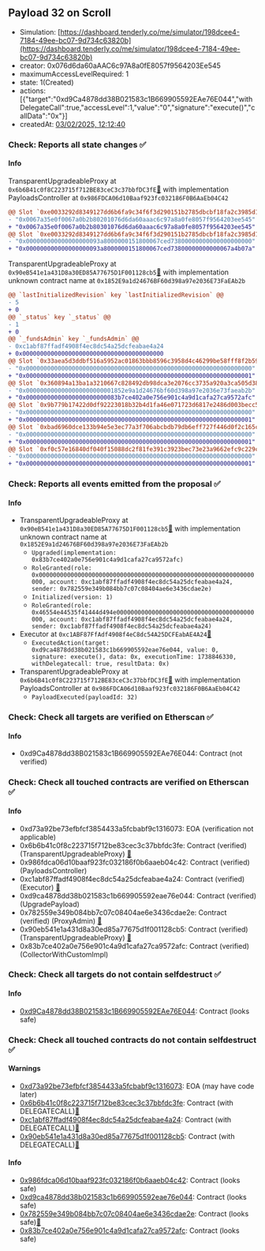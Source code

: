 ## Payload 32 on Scroll

- Simulation: [https://dashboard.tenderly.co/me/simulator/198dcee4-7184-49ee-bc07-9d734c63820b](https://dashboard.tenderly.co/me/simulator/198dcee4-7184-49ee-bc07-9d734c63820b)
- creator: 0x076d6da60aAAC6c97A8a0fE8057f9564203Ee545
- maximumAccessLevelRequired: 1
- state: 1(Created)
- actions: [{"target":"0xd9Ca4878dd38B021583c1B669905592EAe76E044","withDelegateCall":true,"accessLevel":1,"value":"0","signature":"execute()","callData":"0x"}]
- createdAt: [03/02/2025, 12:12:40](https://scrollscan.com/tx/0x944611aa4e6c2f83b3676d84a0791aab19ebbd72e36c6a3044102b3c8800c5e7)

### Check: Reports all state changes :white_check_mark:

#### Info


TransparentUpgradeableProxy at `0x6b6B41c0f8C223715f712BE83ceC3c37bbfDC3fE`[:ghost:](https://github.com/bgd-labs/aave-address-book "GovernanceV3Scroll.PAYLOADS_CONTROLLER") with implementation PayloadsController at `0x986FDCA06d10Baaf923fc032186F0B6AaEb04C42`
```diff
@@ Slot `0xe0033292d8349127dd6b6fa9c34f6f3d290151b2785dbcbf18fa2c3985d1f743` @@
- "0x0067a35e0f0067a0b2b80201076d6da60aaac6c97a8a0fe8057f9564203ee545"
+ "0x0067a35e0f0067a0b2b80301076d6da60aaac6c97a8a0fe8057f9564203ee545"
@@ Slot `0xe0033292d8349127dd6b6fa9c34f6f3d290151b2785dbcbf18fa2c3985d1f744` @@
- "0x000000000000000000093a8000000151800067ced73800000000000000000000"
+ "0x000000000000000000093a8000000151800067ced73800000000000067a4b07a"
```

TransparentUpgradeableProxy at `0x90eB541e1a431D8a30ED85A77675D1F001128cb5`[:ghost:](https://github.com/bgd-labs/aave-address-book "AaveV3Scroll.COLLECTOR") with implementation unknown contract name at `0x1852E9a1d24676BF60d398a97e2036E73FaEAb2b`
```diff
@@ `lastInitializedRevision` key `lastInitializedRevision` @@
- 5
+ 0
@@ `_status` key `_status` @@
- 1
+ 0
@@ `_fundsAdmin` key `_fundsAdmin` @@
- 0xc1abf87ffadf4908f4ec8dc54a25dcfeabae4a24
+ 0x0000000000000000000000000000000000000000
@@ Slot `0x33aea5d3ddbf516a5952ac01863bbb8596c3958d4c46299be58fff8f2b598a95` @@
- "0x0000000000000000000000000000000000000000000000000000000000000000"
+ "0x0000000000000000000000000000000000000000000000000000000000000001"
@@ Slot `0x360894a13ba1a3210667c828492db98dca3e2076cc3735a920a3ca505d382bbc` @@
- "0x0000000000000000000000001852e9a1d24676bf60d398a97e2036e73faeab2b"
+ "0x00000000000000000000000083b7ce402a0e756e901c4a9d1cafa27ca9572afc"
@@ Slot `0x9b779b17422d0df92223018b32b4d1fa46e071723d6817e2486d003becc55f00` @@
- "0x0000000000000000000000000000000000000000000000000000000000000000"
+ "0x0000000000000000000000000000000000000000000000000000000000000001"
@@ Slot `0xbad6960dce133b94e5e3ec77a3f706abcbdb79db6eff727f446d0f2c165c8f7f` @@
- "0x0000000000000000000000000000000000000000000000000000000000000000"
+ "0x0000000000000000000000000000000000000000000000000000000000000001"
@@ Slot `0xf0c57e16840df040f15088dc2f81fe391c3923bec73e23a9662efc9c229c6a00` @@
- "0x0000000000000000000000000000000000000000000000000000000000000000"
+ "0x0000000000000000000000000000000000000000000000000000000000000001"
```


### Check: Reports all events emitted from the proposal :white_check_mark:

#### Info

- TransparentUpgradeableProxy at `0x90eB541e1a431D8a30ED85A77675D1F001128cb5`[:ghost:](https://github.com/bgd-labs/aave-address-book "AaveV3Scroll.COLLECTOR") with implementation unknown contract name at `0x1852E9a1d24676BF60d398a97e2036E73FaEAb2b`
  - `Upgraded(implementation: 0x83b7ce402a0e756e901c4a9d1cafa27ca9572afc)`
  - `RoleGranted(role: 0x0000000000000000000000000000000000000000000000000000000000000000, account: 0xc1abf87ffadf4908f4ec8dc54a25dcfeabae4a24, sender: 0x782559e349b084bb7c07c08404ae6e3436cdae2e)`
  - `Initialized(version: 1)`
  - `RoleGranted(role: 0x46554e44535f41444d494e000000000000000000000000000000000000000000, account: 0xc1abf87ffadf4908f4ec8dc54a25dcfeabae4a24, sender: 0xc1abf87ffadf4908f4ec8dc54a25dcfeabae4a24)`
- Executor at `0xc1ABF87FfAdf4908f4eC8dc54A25DCFEabAE4A24`[:ghost:](https://github.com/bgd-labs/aave-address-book "AaveV3Scroll.ACL_ADMIN, GovernanceV3Scroll.EXECUTOR_LVL_1")
  - `ExecutedAction(target: 0xd9ca4878dd38b021583c1b669905592eae76e044, value: 0, signature: execute(), data: 0x, executionTime: 1738846330, withDelegatecall: true, resultData: 0x)`
- TransparentUpgradeableProxy at `0x6b6B41c0f8C223715f712BE83ceC3c37bbfDC3fE`[:ghost:](https://github.com/bgd-labs/aave-address-book "GovernanceV3Scroll.PAYLOADS_CONTROLLER") with implementation PayloadsController at `0x986FDCA06d10Baaf923fc032186F0B6AaEb04C42`
  - `PayloadExecuted(payloadId: 32)`

### Check: Check all targets are verified on Etherscan :white_check_mark:

#### Info

- 0xd9Ca4878dd38B021583c1B669905592EAe76E044: Contract (not verified) 

### Check: Check all touched contracts are verified on Etherscan :white_check_mark:

#### Info

- 0xd73a92be73efbfcf3854433a5fcbabf9c1316073: EOA (verification not applicable)
- 0x6b6b41c0f8c223715f712be83cec3c37bbfdc3fe: Contract (verified) (TransparentUpgradeableProxy) [:ghost:](https://github.com/bgd-labs/aave-address-book "GovernanceV3Scroll.PAYLOADS_CONTROLLER")
- 0x986fdca06d10baaf923fc032186f0b6aaeb04c42: Contract (verified) (PayloadsController) 
- 0xc1abf87ffadf4908f4ec8dc54a25dcfeabae4a24: Contract (verified) (Executor) [:ghost:](https://github.com/bgd-labs/aave-address-book "AaveV3Scroll.ACL_ADMIN, GovernanceV3Scroll.EXECUTOR_LVL_1")
- 0xd9ca4878dd38b021583c1b669905592eae76e044: Contract (verified) (UpgradePayload) 
- 0x782559e349b084bb7c07c08404ae6e3436cdae2e: Contract (verified) (ProxyAdmin) [:ghost:](https://github.com/bgd-labs/aave-address-book "MiscScroll.PROXY_ADMIN")
- 0x90eb541e1a431d8a30ed85a77675d1f001128cb5: Contract (verified) (TransparentUpgradeableProxy) [:ghost:](https://github.com/bgd-labs/aave-address-book "AaveV3Scroll.COLLECTOR")
- 0x83b7ce402a0e756e901c4a9d1cafa27ca9572afc: Contract (verified) (CollectorWithCustomImpl) 

### Check: Check all targets do not contain selfdestruct :white_check_mark:

#### Info

- [0xd9Ca4878dd38B021583c1B669905592EAe76E044](https://scrollscan.com/address/0xd9Ca4878dd38B021583c1B669905592EAe76E044): Contract (looks safe)

### Check: Check all touched contracts do not contain selfdestruct :white_check_mark:

#### Warnings

- [0xd73a92be73efbfcf3854433a5fcbabf9c1316073](https://scrollscan.com/address/0xd73a92be73efbfcf3854433a5fcbabf9c1316073): EOA (may have code later)
- [0x6b6b41c0f8c223715f712be83cec3c37bbfdc3fe](https://scrollscan.com/address/0x6b6b41c0f8c223715f712be83cec3c37bbfdc3fe): Contract (with DELEGATECALL)[:ghost:](https://github.com/bgd-labs/aave-address-book "GovernanceV3Scroll.PAYLOADS_CONTROLLER")
- [0xc1abf87ffadf4908f4ec8dc54a25dcfeabae4a24](https://scrollscan.com/address/0xc1abf87ffadf4908f4ec8dc54a25dcfeabae4a24): Contract (with DELEGATECALL)[:ghost:](https://github.com/bgd-labs/aave-address-book "AaveV3Scroll.ACL_ADMIN, GovernanceV3Scroll.EXECUTOR_LVL_1")
- [0x90eb541e1a431d8a30ed85a77675d1f001128cb5](https://scrollscan.com/address/0x90eb541e1a431d8a30ed85a77675d1f001128cb5): Contract (with DELEGATECALL)[:ghost:](https://github.com/bgd-labs/aave-address-book "AaveV3Scroll.COLLECTOR")

#### Info

- [0x986fdca06d10baaf923fc032186f0b6aaeb04c42](https://scrollscan.com/address/0x986fdca06d10baaf923fc032186f0b6aaeb04c42): Contract (looks safe)
- [0xd9ca4878dd38b021583c1b669905592eae76e044](https://scrollscan.com/address/0xd9ca4878dd38b021583c1b669905592eae76e044): Contract (looks safe)
- [0x782559e349b084bb7c07c08404ae6e3436cdae2e](https://scrollscan.com/address/0x782559e349b084bb7c07c08404ae6e3436cdae2e): Contract (looks safe)[:ghost:](https://github.com/bgd-labs/aave-address-book "MiscScroll.PROXY_ADMIN")
- [0x83b7ce402a0e756e901c4a9d1cafa27ca9572afc](https://scrollscan.com/address/0x83b7ce402a0e756e901c4a9d1cafa27ca9572afc): Contract (looks safe)

